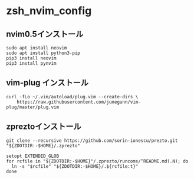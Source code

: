 # zsh_nvim_config

## nvim0.5インストール

```
sudo apt install neovim
sudo apt install python3-pip
pip3 install neovim
pip3 install pynvim
```

## vim-plug インストール
````
curl -fLo ~/.vim/autoload/plug.vim --create-dirs \
    https://raw.githubusercontent.com/junegunn/vim-plug/master/plug.vim
````

## zpreztoインストール
```
git clone --recursive https://github.com/sorin-ionescu/prezto.git "${ZDOTDIR:-$HOME}/.zprezto"
```

```
setopt EXTENDED_GLOB
for rcfile in "${ZDOTDIR:-$HOME}"/.zprezto/runcoms/^README.md(.N); do
  ln -s "$rcfile" "${ZDOTDIR:-$HOME}/.${rcfile:t}"
done
```
